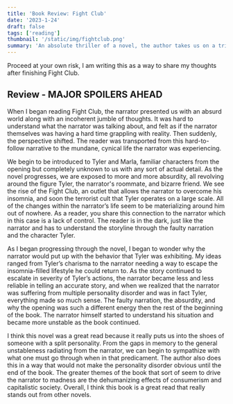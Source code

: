 ```yaml
---
title: 'Book Review: Fight Club'
date: '2023-1-24'
draft: false
tags: ['reading']
thumbnail: '/static/img/fightclub.png'
summary: 'An absolute thriller of a novel, the author takes us on a trippy journey with a faulty narrator.'
---
```


Proceed at your own risk, I am writing this as a way to share my thoughts after finishing Fight Club.

## Review - MAJOR SPOILERS AHEAD

When I began reading Fight Club, the narrator presented us with an absurd world along with an incoherent jumble of thoughts. It was hard to understand what the narrator was talking about, and felt as if the narrator themselves was having a hard time grappling with reality. Then suddenly, the perspective shifted. The reader was transported from this hard-to-follow narrative to the mundane, cynical life the narrator was experiencing.

We begin to be introduced to Tyler and Marla, familiar characters from the opening but completely unknown to us with any sort of actual detail. As the novel progresses, we are exposed to more and more absurdity, all revolving around the figure Tyler, the narrator's roommate, and bizarre friend. We see the rise of the Fight Club, an outlet that allows the narrator to overcome his insomnia, and soon the terrorist cult that Tyler operates on a large scale. All of the changes within the narrator’s life seem to be materializing around him out of nowhere. As a reader, you share this connection to the narrator which in this case is a lack of control. The reader is in the dark, just like the narrator and has to understand the storyline through the faulty narration and the character Tyler.

As I began progressing through the novel, I began to wonder why the narrator would put up with the behavior that Tyler was exhibiting. My ideas ranged from Tyler’s charisma to the narrator needing a way to escape the insomnia-filled lifestyle he could return to. As the story continued to escalate in severity of Tyler’s actions, the narrator became less and less reliable in telling an accurate story, and when we realized that the narrator was suffering from multiple personality disorder and was in fact Tyler, everything made so much sense. The faulty narration, the absurdity, and why the opening was such a different energy then the rest of the beginning of the book. The narrator himself started to understand his situation and became more unstable as the book continued.

I think this novel was a great read because it really puts us into the shoes of someone with a split personality. From the gaps in memory to the general unstableness radiating from the narrator, we can begin to sympathize with what one must go through when in that predicament. The author also does this in a way that would not make the personality disorder obvious until the end of the book. The greater themes of the book that sort of seem to drive the narrator to madness are the dehumanizing effects of consumerism and capitalistic society. Overall, I think this book is a great read that really stands out from other novels.
